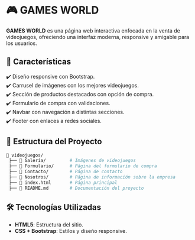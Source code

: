 # 🎮 GAMES WORLD

**GAMES WORLD** es una página web interactiva enfocada en la venta de videojuegos, ofreciendo una interfaz moderna, responsive y amigable para los usuarios.

## 📌 Características  
✔️ Diseño responsive con Bootstrap.  
✔️ Carrusel de imágenes con los mejores videojuegos.  
✔️ Sección de productos destacados con opción de compra.  
✔️ Formulario de compra con validaciones.  
✔️ Navbar con navegación a distintas secciones.  
✔️ Footer con enlaces a redes sociales.  

## 📁 Estructura del Proyecto  

```bash
📂 videojuegos/
 ├── 📂 Galería/         # Imágenes de videojuegos
 ├── 📂 Formulario/      # Página del formulario de compra
 ├── 📂 Contacto/        # Página de contacto
 ├── 📂 Nosotros/        # Página de información sobre la empresa
 ├── 📄 index.html       # Página principal
 ├── 📄 README.md        # Documentación del proyecto

```
## 🛠️ Tecnologías Utilizadas  
- **HTML5**: Estructura del sitio.  
- **CSS + Bootstrap**: Estilos y diseño responsive.  

